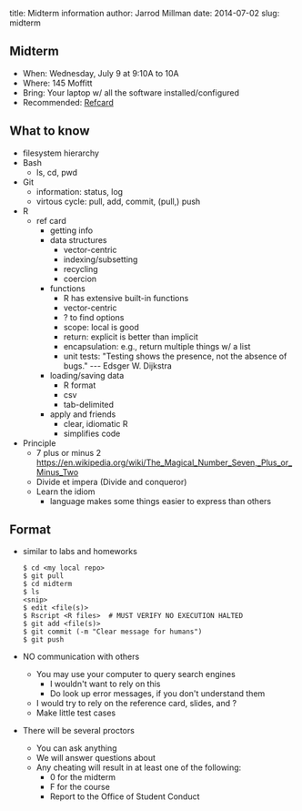 title: Midterm information
author: Jarrod Millman
date: 2014-07-02
slug: midterm


Midterm
-------

- When: Wednesday, July 9 at 9:10A to 10A
- Where: 145 Moffitt
- Bring: Your laptop w/ all the software installed/configured
- Recommended: [Refcard](http://cran.r-project.org/doc/contrib/Baggott-refcard-v2.pdf)

What to know
------------

- filesystem hierarchy
- Bash
    - ls, cd, pwd
- Git
  - information: status, log
  - virtous cycle:  pull, add, commit, (pull,) push  
- R
    - ref card
      - getting info
      - data structures
        - vector-centric
        - indexing/subsetting
        - recycling
        - coercion
      - functions
        - R has extensive built-in functions
        - vector-centric
        - ?<function> to find options
        - scope:  local is good
        - return: explicit is better than implicit
        - encapsulation: e.g., return multiple things w/ a list
        - unit tests: "Testing shows the presence, not the absence of bugs."
                       --- Edsger W. Dijkstra 
      - loading/saving data
        - R format
        - csv
        - tab-delimited
      - apply and friends
        - clear, idiomatic R
        - simplifies code
- Principle
    - 7 plus or minus 2
      https://en.wikipedia.org/wiki/The_Magical_Number_Seven,_Plus_or_Minus_Two
    - Divide et impera (Divide and conqueror)
    - Learn the idiom
      - language makes some things easier to express than others


Format
------

- similar to labs and homeworks

      $ cd <my local repo>
      $ git pull
      $ cd midterm
      $ ls
      <snip>
      $ edit <file(s)>
      $ Rscript <R files>  # MUST VERIFY NO EXECUTION HALTED
      $ git add <file(s)>
      $ git commit (-m "Clear message for humans")
      $ git push

- NO communication with others
    - You may use your computer to query search engines
      - I wouldn't want to rely on this
      - Do look up error messages, if you don't understand them
    - I would try to rely on the reference card, slides, and ?
    - Make little test cases

- There will be several proctors
    - You can ask anything
    - We will answer questions about 
    - Any cheating will result in at least one of the following:
        - 0 for the midterm
        - F for the course
        - Report to the Office of Student Conduct

